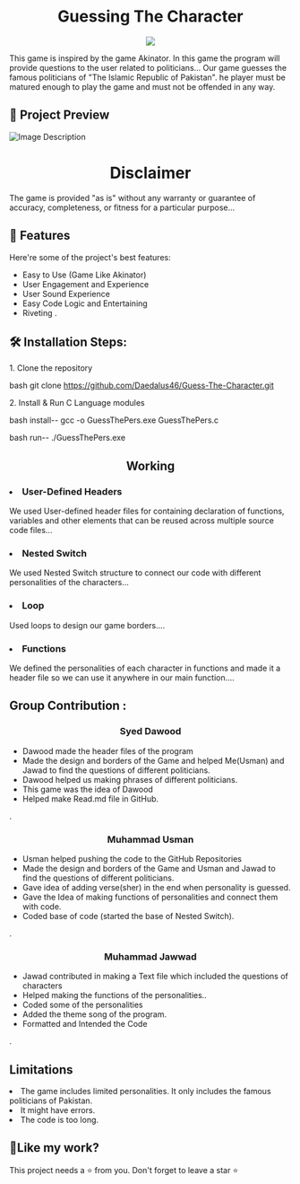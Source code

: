 <h1 align="center" id="title">Guessing The Character</h1>

<p align="center"><img src="https://socialify.git.ci/Daedalus46/Guess-The-Character/image?description=1&descriptionEditable=We%20are%20guessing%20the%20limited%20characters.%20Only%20the%20famous%20politicians%20of%20Pakistan.%20This%20game%20is%20made%20only%20for%20fun.&font=Inter&forks=1&language=1&logo=https%3A%2F%2Fa.silvergames.com%2Fj%2Fb%2Fakinator.jpg&name=1&owner=1&pattern=Solid&pulls=1&stargazers=1&theme=Light"></p>

<p>This game is inspired by the game Akinator. In this game the program will provide questions to the user related to politicians... Our game guesses the famous politicians of "The Islamic Republic of Pakistan". he player must be matured enough to play the game and must not be offended&nbsp;in&nbsp;any&nbsp;way.<p/> 


<h2>🔎 Project Preview</h2>


<img src="https://imgur.com/K1keM7z.jpg" alt="Image Description">

<h1 align="center" id="title">Disclaimer</h1>
<p>The game is provided "as is" without any warranty or guarantee of accuracy, completeness, or fitness for a particular purpose...</p>
<h2>🧐 Features</h2>

Here're some of the project's best features: 
* Easy to Use (Game Like Akinator)
* User Engagement and Experience 
* User Sound Experience
* Easy Code Logic and Entertaining
* Riveting
.
<h2>🛠 Installation Steps:</h2>

<p>1. Clone the repository</p>

bash
    git clone https://github.com/Daedalus46/Guess-The-Character.git

<p>2. Install & Run C Language modules</p>

bash
  install-- gcc -o GuessThePers.exe GuessThePers.c

bash
  run-- ./GuessThePers.exe


<h2 align="center">Working </h2>
<p>
<h3><li>User-Defined Headers</li></h3>

We used User-defined header files for containing declaration of functions, variables and other elements that can be reused across multiple source code files...</p>
<h3><li>Nested Switch</li></h3>

We used Nested Switch structure to connect our code with different personalities of the characters...
</p>
<h3><li>Loop</li></h3>

Used loops to design our game borders....</p>
<h3><li>Functions</li></h3>

We defined the personalities of each character in functions and made it a header file so we can use it anywhere in our main function....</p>
<h2>Group Contribution :</h2>

<h3 align="center">Syed Dawood </h3>


<ul>
    <li>Dawood made the header files of the program</li>
    <li>Made the design and borders of the Game and helped Me(Usman) and 
Jawad to find the questions of different politicians.</li>
    <li>Dawood helped us making phrases of different politicians.
</li>
    <li>This game was the idea of Dawood</li>
    <li>Helped make Read.md file in GitHub.</li>
</ul>
.

<h3 align="center">Muhammad Usman </h3>


<ul>
    <li>Usman helped pushing the code to the GitHub Repositories</li>
    <li>Made the design and borders of the Game and Usman and 
Jawad to find the questions of different politicians.</li>
    <li>Gave idea of adding verse(sher) in the end when personality is guessed.
</li>
    <li>Gave the Idea of making functions of personalities and connect them 
with code.</li>
    <li>Coded base of code (started the base of Nested Switch).</li>
</ul>
.
<h3 align="center">Muhammad Jawwad </h3>


<ul>
    <li>Jawad contributed in making a Text file which included the questions of 
characters</li>
    <li>Helped making the functions of the personalities..</li>
    <li>Coded some of the personalities
</li>
    <li>Added the theme song of the program.</li>
    <li>Formatted and Intended the Code</li>
</ul>
.
<h2>Limitations</h2>
<li>The game includes limited personalities. It only includes the famous 
politicians of Pakistan.</li>
<li> It might have errors.</li>
<li> The code is too long.</li>
<p>
<h2>💖Like my work?</h2>

This project needs a ⭐ from you. Don't forget to leave a star ⭐
